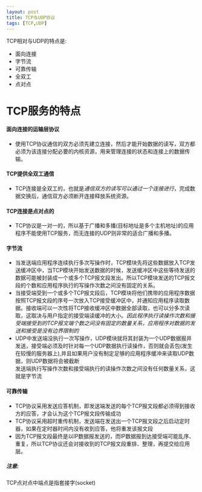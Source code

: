 ```yaml
---
layout: post
title: TCP与UDP协议
tags: [TCP,UDP]
---
```

TCP相对与UDP的特点是:  
* 面向连接   
* 字节流  
* 可靠传输  
* 全双工
* 点对点


# TCP服务的特点

#### 面向连接的运输层协议
* 使用TCP协议通信的双方必须先建立连接，然后才能开始数据的读写，双方都必须为该连接分配必要的内核资源，用来管理连接的状态和连接上的数据传输。  

#### TCP提供全双工通信
* TCP连接是全双工的，也就是*通信双方的读写可以通过一个连接进行*，完成数据交换后，通信双方必须断开连接释放系统资源。  

#### TCP连接是点对点的
* TCP协议是一对一的，所以基于广播和多播(目标地址是多个主机地址)的应用程序不能使用TCP服务，而无连接的UDP则非常的适合广播和多播。  

#### 字节流  
* 当发送端应用程序连续执行多次写操作时，TCP模块先将这些数据放入TCP发送缓冲区中，当TCP模块开始发送数据的时候，发送缓冲区中这些等待发送的数据可能被封装成一个或多个TCP报文段发出。所以TCP模块发送的TCP报文段的个数和应用程序执行的写操作次数之间没有固定的关系。  
* 当接受端受到一个或多个TCP报文段后，TCP模块将他们携带的应用程序数据按照TCP报文段的序号一次放入TCP接受缓冲区中，并通知应用程序读取数据。接收端可以一次性将TCP接收缓冲区中数据全部读取，也可以分多次读取，这取决与用户指定的接受端读缓冲的大小。*因此程序执行读操作次数和接受端接受到的TCP报文端个数之间没有固定的数量关系，应用程序对数据的发送和接受是没有边界限制的*
* UDP中发送端没执行一次写操作，UDP模块就将其封装为一个UDP数据报并发送，接受端必须及时针对每一个UDP数据执行读操作，否则就会丢包(发生在较慢的服务器上),并且如果用户没有制定足够的应用程序缓冲来读取UDP数据，则UDP数据将会被截断  
发送端执行写操作次数和接受端执行的读操作次数之间没有任何数量关系，这就是字节流

#### 可靠传输  
* TCP协议采用发送应答机制，即发送端发送的每个TCP报文段都必须得到接收方的应答，才会认为这个TCP报文段传输成功  
* TCP协议采用超时重传机制，发送端在发送出一个TCP报文段之后启动定时器，如果在定时器时间内没有收到应答，他将重发该报文段
* 因为TCP报文段最终是以IP数据报发送的，而IP数据报到达接受端可能乱序、重复，所以TCP协议还会对接收到的TCP报文段重排、整理，再提交给应用层。

##### 注意:
TCP点对点中端点是指套接字(socket)


